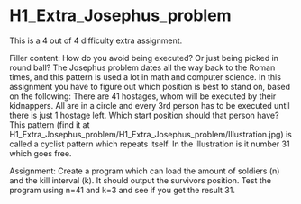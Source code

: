 # H1_Extra_Josephus_problem

This is a 4 out of 4 difficulty extra assignment.

Filler content:
How do you avoid being executed? Or just being picked in round ball? 
The Josephus problem dates all the way back to the Roman times, and this pattern is used a lot in math and computer science.
In this assignment you have to figure out which position is best to stand on, based on the following:
There are 41 hostages, whom will be executed by their kidnappers. All are in a circle and every 3rd person has to be executed until there is just 1 hostage left.
Which start position should that person have?
This pattern (find it at H1_Extra_Josephus_problem/H1_Extra_Josephus_problem/Illustration.jpg) is called a cyclist pattern which repeats itself.
In the illustration is it number 31 which goes free.

Assignment:
Create a program which can load the amount of soldiers (n) and the kill interval (k). 
It should output the survivors position.
Test the program using n=41 and k=3 and see if you get the result 31.
